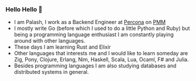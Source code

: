 ### Hello Hello 👋

- I am Palash, I work as a Backend Engineer at [Percona](https://www.percona.com/) on [PMM](https://www.percona.com/software/database-tools/percona-monitoring-and-management)
- I mostly write Go (before which I used to do a little Python and Ruby) but being a programming language enthusiast I am constantly playing around with other languages.
- These days I am learning Rust and Elixir
- Other languages that interests me and I would like to learn someday are Zig, Pony, Clojure, Erlang, Nim, Haskell, Scala, Lua, Ocaml, F# and Julia.
- Besides programming languages I am also studying databases and distributed systems in general.

<!--
**palash25/palash25** is a ✨ _special_ ✨ repository because its `README.md` (this file) appears on your GitHub profile.

Here are some ideas to get you started:

- 🔭 I’m currently working on ...
- 🌱 I’m currently learning ...
- 👯 I’m looking to collaborate on ...
- 🤔 I’m looking for help with ...
- 💬 Ask me about ...
- 📫 How to reach me: ...
- 😄 Pronouns: ...
- ⚡ Fun fact: ...
-->
